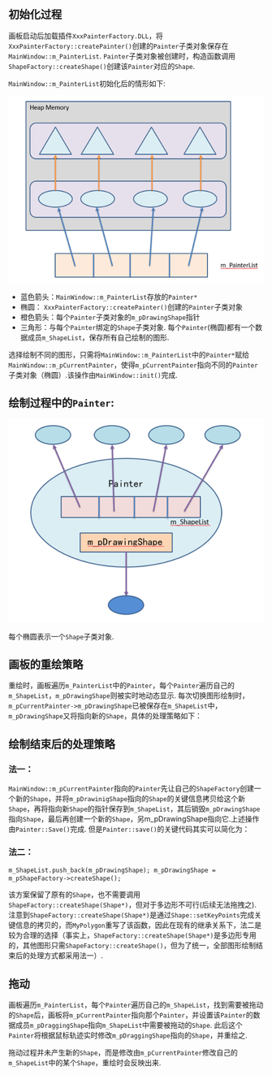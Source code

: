 ## 初始化过程
画板启动后加载插件`XxxPainterFactory.DLL`，将`XxxPainterFactory::createPainter()`创建的`Painter`子类对象保存在`MainWindow::m_PainterList`. `Painter`子类对象被创建时，构造函数调用`ShapeFactory::createShape()`创建该`Painter`对应的`Shape`.

`MainWindow::m_PainterList`初始化后的情形如下:

![](screenshot/m_PainterList.png)

- 蓝色箭头：`MainWindow::m_PainterList`存放的`Painter*`
- 椭圆： `XxxPainterFactory::createPainter()`创建的`Painter`子类对象
- 橙色箭头：每个`Painter`子类对象的`m_pDrawingShape`指针
- 三角形：与每个`Painter`绑定的`Shape`子类对象.
每个`Painter`(椭圆)都有一个数据成员`m_ShapeList`，保存所有自己绘制的图形.

选择绘制不同的图形，只需将`MainWindow::m_PainterList`中的`Painter*`赋给`MainWindow::m_pCurrentPainter`，使得`m_pCurrentPainter`指向不同的`Painter`子类对象（椭圆）.该操作由`MainWindow::init()`完成.

## 绘制过程中的`Painter`:
![](screenshot/painter.png)

每个椭圆表示一个`Shape`子类对象.

## 画板的重绘策略
重绘时，画板遍历`m_PainterList`中的`Painter`，每个`Painter`遍历自己的`m_ShapeList`，`m_pDrawingShape`则被实时地动态显示. 每次切换图形绘制时，`m_pCurrentPainter->m_pDrawingShape`已被保存在`m_ShapeList`中，`m_pDrawingShape`又将指向新的`Shape`，具体的处理策略如下：


## 绘制结束后的处理策略

### 法一：
`MainWindow::m_pCurrentPainter`指向的`Painter`先让自己的`ShapeFactory`创建一个新的`Shape`，并将`m_pDrawinigShape`指向的`Shape`的关键信息拷贝给这个新`Shape`，再将指向新`Shape`的指针保存到`m_ShapeList`，其后销毁`m_pDrawingShape`指向`Shape`，最后再创建一个新的`Shape`，另m_pDrawingShape指向它.上述操作由`Painter::Save()`完成. 但是`Painter::save()`的关键代码其实可以简化为：

### 法二：
```
m_ShapeList.push_back(m_pDrawingShape); m_pDrawingShape = m_pShapeFactory->createShape();
```
该方案保留了原有的`Shape`，也不需要调用`ShapeFactory::createShape(Shape*)`，但对于多边形不可行(后续无法拖拽之). 注意到`ShapeFactory::createShape(Shape*)`是通过`Shape::setKeyPoints`完成关键信息的拷贝的，而`MyPolygon`重写了该函数，因此在现有的继承关系下，法二是较为合理的选择（事实上，`ShapeFactory::createShape(Shape*)`是多边形专用的，其他图形只需`ShapeFactory::createShape()`，但为了统一，全部图形绘制结束后的处理方式都采用法一）.

## 拖动
画板遍历`m_PainterList`，每个`Painter`遍历自己的`m_ShapeList`，找到需要被拖动的`Shape`后，画板将`m_pCurrentPainter`指向那个`Painter`，并设置该`Painter`的数据成员`m_pDraggingShape`指向`m_ShapeList`中需要被拖动的`Shape`. 此后这个`Painter`将根据鼠标轨迹实时修改`m_pDraggingShape`指向的`Shape`，并重绘之.

拖动过程并未产生新的`Shape`，而是修改由`m_pCurrentPainter`修改自己的`m_ShapeList`中的某个`Shape`，重绘时会反映出来.

